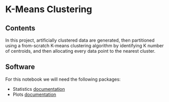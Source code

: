 # K-Means Clustering

## Contents
In this project, artificially clustered data are generated, then partitioned using a from-scratch K-means clustering algorithm by identifying K number of centroids, and then allocating every data point to the nearest cluster. 

## Software
For this notebook we will need the following packages:
* Statistics [documentation](https://docs.julialang.org/en/v1/stdlib/Statistics/)
* Plots [documentation](http://docs.juliaplots.org/latest/)
